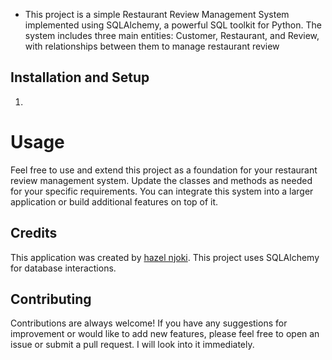 
- This project is a simple Restaurant Review Management System implemented using SQLAlchemy, a powerful SQL toolkit for Python. The system includes three main entities: Customer, Restaurant, and Review, with relationships between them to manage restaurant review

## Installation and Setup

1.

# Usage

Feel free to use and extend this project as a foundation for your restaurant review management system. Update the classes and methods as needed for your specific requirements. You can integrate this system into a larger application or build additional features on top of it.

## Credits

This application was created by [hazel njoki](https://github.com/hazelnjoki).
This project uses SQLAlchemy for database interactions.

## Contributing

Contributions are always welcome! If you have any suggestions for improvement or would like to add new features, please feel free to open an issue or submit a pull request. I will look into it immediately.